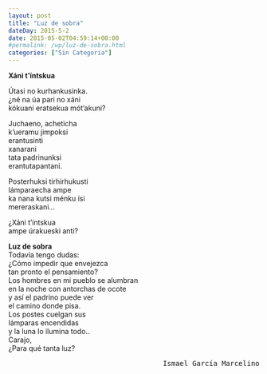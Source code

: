 ```yaml
---
layout: post
title: "Luz de sobra"
dateDay: 2015-5-2
date: 2015-05-02T04:59:14+00:00
#permalink: /wp/luz-de-sobra.html
categories: ["Sin Categoria"]
---
```


<p><span lang=""><strong>Xáni t&#8217;íntskua </strong></span></p>
<p>Útasi no kurhankusinka.<br />
¿né na úa pari no xáni<br />
kókuani eratsekua mót&#8217;akuni?</p>
<p>Juchaeno, acheticha<br />
k&#8217;ueramu jimpoksi<br />
erantusinti<br />
xanarani<br />
tata padrinunksi<br />
erantutapantani.</p>
<p>Posterhuksi tirhirhukusti<br />
lámparaecha ampe<br />
ka nana kutsi ménku ísi<br />
mereraskani&#8230;</p>
<p>¿Xáni t&#8217;íntskua<br />
ampe úrakueski anti?</p>
<div><strong>Luz de sobra<br />
</strong></div>
<div>Todavía tengo dudas:</div>
<div>¿Cómo impedir que envejezca</div>
<div>tan pronto el pensamiento?</div>
<div></div>
<div>Los hombres en mi pueblo se alumbran</div>
<div>en la noche con antorchas de ocote</div>
<div>y así el padrino puede ver</div>
<div>el camino donde pisa.</div>
<div></div>
<div>Los postes cuelgan sus</div>
<div>lámparas encendidas</div>
<div>y la luna lo ilumina todo..</div>
<div>Carajo,</div>
<div></div>
<div>¿Para qué tanta luz?</div>
<div></div>
<pre style="text-align: right;">Ismael García Marcelino</pre>
